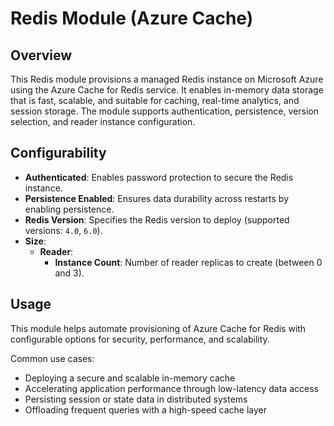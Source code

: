 # Redis Module (Azure Cache)

## Overview

This Redis module provisions a managed Redis instance on Microsoft Azure using the Azure Cache for Redis service. It enables in-memory data storage that is fast, scalable, and suitable for caching, real-time analytics, and session storage. The module supports authentication, persistence, version selection, and reader instance configuration.

## Configurability

- **Authenticated**: Enables password protection to secure the Redis instance.  
- **Persistence Enabled**: Ensures data durability across restarts by enabling persistence.  
- **Redis Version**: Specifies the Redis version to deploy (supported versions: `4.0`, `6.0`).  
- **Size**:  
  - **Reader**:  
    - **Instance Count**: Number of reader replicas to create (between 0 and 3).

## Usage

This module helps automate provisioning of Azure Cache for Redis with configurable options for security, performance, and scalability.

Common use cases:

- Deploying a secure and scalable in-memory cache  
- Accelerating application performance through low-latency data access  
- Persisting session or state data in distributed systems  
- Offloading frequent queries with a high-speed cache layer
